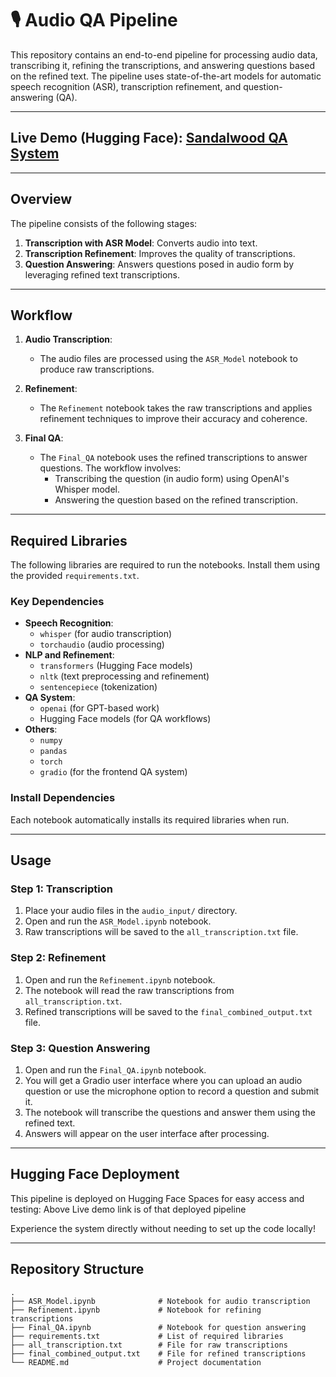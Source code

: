 # 🎙️ Audio QA Pipeline

This repository contains an end-to-end pipeline for processing audio data, transcribing it, refining the transcriptions, and answering questions based on the refined text. The pipeline uses state-of-the-art models for automatic speech recognition (ASR), transcription refinement, and question-answering (QA).

---

## **Live Demo (Hugging Face)**: [Sandalwood QA System](https://huggingface.co/spaces/kgmumbai/Sandalwood-QA-Systemqw)

---

## Overview

The pipeline consists of the following stages:
1. **Transcription with ASR Model**: Converts audio into text.
2. **Transcription Refinement**: Improves the quality of transcriptions.
3. **Question Answering**: Answers questions posed in audio form by leveraging refined text transcriptions.

---

## Workflow

1. **Audio Transcription**:
   - The audio files are processed using the `ASR_Model` notebook to produce raw transcriptions.

2. **Refinement**:
   - The `Refinement` notebook takes the raw transcriptions and applies refinement techniques to improve their accuracy and coherence.

3. **Final QA**:
   - The `Final_QA` notebook uses the refined transcriptions to answer questions. The workflow involves:
     - Transcribing the question (in audio form) using OpenAI's Whisper model.
     - Answering the question based on the refined transcription.

---

## Required Libraries

The following libraries are required to run the notebooks. Install them using the provided `requirements.txt`.

### Key Dependencies
- **Speech Recognition**:  
  - `whisper` (for audio transcription)
  - `torchaudio` (audio processing)
- **NLP and Refinement**:
  - `transformers` (Hugging Face models)
  - `nltk` (text preprocessing and refinement)
  - `sentencepiece` (tokenization)
- **QA System**:
  - `openai` (for GPT-based work)
  - Hugging Face models (for QA workflows)
- **Others**:
  - `numpy`
  - `pandas`
  - `torch`
  - `gradio` (for the frontend QA system)

### Install Dependencies
Each notebook automatically installs its required libraries when run.

---

## Usage

### Step 1: Transcription
1. Place your audio files in the `audio_input/` directory.
2. Open and run the `ASR_Model.ipynb` notebook.
3. Raw transcriptions will be saved to the `all_transcription.txt` file.

### Step 2: Refinement
1. Open and run the `Refinement.ipynb` notebook.
2. The notebook will read the raw transcriptions from `all_transcription.txt`.
3. Refined transcriptions will be saved to the `final_combined_output.txt` file.

### Step 3: Question Answering
1. Open and run the `Final_QA.ipynb` notebook.
2. You will get a Gradio user interface where you can upload an audio question or use the microphone option to record a question and submit it.
3. The notebook will transcribe the questions and answer them using the refined text.
4. Answers will appear on the user interface after processing.

---

## Hugging Face Deployment

This pipeline is deployed on Hugging Face Spaces for easy access and testing: 
Above Live demo link is of that deployed pipeline

Experience the system directly without needing to set up the code locally!

---

## Repository Structure

```plaintext
.
├── ASR_Model.ipynb              # Notebook for audio transcription
├── Refinement.ipynb             # Notebook for refining transcriptions
├── Final_QA.ipynb               # Notebook for question answering
├── requirements.txt             # List of required libraries
├── all_transcription.txt        # File for raw transcriptions
├── final_combined_output.txt    # File for refined transcriptions
└── README.md                    # Project documentation
